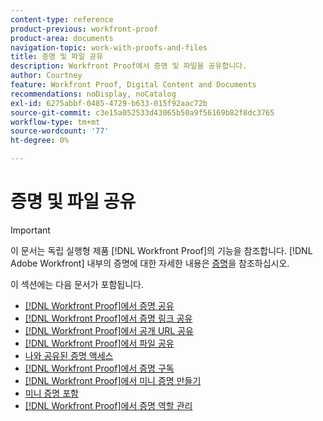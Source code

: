 ```yaml
---
content-type: reference
product-previous: workfront-proof
product-area: documents
navigation-topic: work-with-proofs-and-files
title: 증명 및 파일 공유
description: Workfront Proof에서 증명 및 파일을 공유합니다.
author: Courtney
feature: Workfront Proof, Digital Content and Documents
recommendations: noDisplay, noCatalog
exl-id: 6275abbf-0485-4729-b633-015f92aac72b
source-git-commit: c3e15a052533d43065b50a9f56169b82f8dc3765
workflow-type: tm+mt
source-wordcount: '77'
ht-degree: 0%

---
```


# 증명 및 파일 공유

>[!IMPORTANT]
>
>이 문서는 독립 실행형 제품 [!DNL Workfront Proof]의 기능을 참조합니다. [!DNL Adobe Workfront] 내부의 증명에 대한 자세한 내용은 [증명](../../../review-and-approve-work/proofing/proofing.md)을 참조하십시오.

이 섹션에는 다음 문서가 포함됩니다.

* [ [!DNL Workfront Proof]에서 증명 공유](../../../workfront-proof/wp-work-proofsfiles/share-proofs-and-files/share-proof.md)
* [ [!DNL Workfront Proof]에서 증명 링크 공유](../../../workfront-proof/wp-work-proofsfiles/share-proofs-and-files/share-proof-links.md)
* [ [!DNL Workfront Proof]에서 공개 URL 공유](../../../workfront-proof/wp-work-proofsfiles/share-proofs-and-files/share-public-url.md)
* [ [!DNL Workfront Proof]에서 파일 공유](../../../workfront-proof/wp-work-proofsfiles/share-proofs-and-files/share-files.md)
* [나와 공유된 증명 액세스](../../../workfront-proof/wp-work-proofsfiles/share-proofs-and-files/access-proofs-shared-with-you.md)
* [ [!DNL Workfront Proof]에서 증명 구독](../../../workfront-proof/wp-work-proofsfiles/share-proofs-and-files/subscribe-to-proof.md)
* [ [!DNL Workfront Proof]에서 미니 증명 만들기](../../../workfront-proof/wp-work-proofsfiles/share-proofs-and-files/create-mini-proof.md)
* [미니 증명 포함](../../../workfront-proof/wp-work-proofsfiles/share-proofs-and-files/embed-mini-proof.md)
* [ [!DNL Workfront Proof]에서 증명 역할 관리](../../../workfront-proof/wp-work-proofsfiles/share-proofs-and-files/manage-proof-roles.md)
